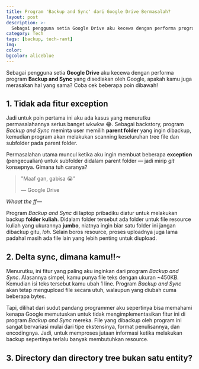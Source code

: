 ```yaml
---
title: Program 'Backup and Sync' dari Google Drive Bermasalah?
layout: post
description: >-
  Sebagai pengguna setia Google Drive aku kecewa dengan performa program Backup and Sync yang disediakan oleh Google, apakah kamu juga merasakan hal yang sama? Coba cek beberapa poin dibawah!
category: Tech
tags: [backup, tech-rant]
img:
color:
bgcolor: aliceblue
---
```

Sebagai pengguna setia **Google Drive** aku kecewa dengan performa program **Backup and Sync** yang disediakan oleh Google, apakah kamu juga merasakan hal yang sama? Coba cek beberapa poin dibawah!

## 1. Tidak ada fitur exception
Jadi untuk poin pertama ini aku ada kasus yang menurutku permasalahannya serius banget wkwkw :joy:. Sebagai backstory, program _Backup and Sync_ meminta user memilih **parent folder** yang ingin dibackup, kemudian program akan melakukan scanning keseluruhan tree file dan subfolder pada parent folder.

Permasalahan utama muncul ketika aku ingin membuat beberapa **exception** (pengecualian) untuk subfolder didalam parent folder — jadi mirip _git_ konsepnya. Gimana tuh caranya?
> "Maaf gan, gabisa :sob:"
>
> — Google Drive

_Whaat the ff—_

Program _Backup and Sync_ di laptop pribadiku diatur untuk melakukan backup **folder kuliah**. Didalam folder tersebut ada folder untuk file resource kuliah yang ukurannya **jumbo**, niatnya ingin biar satu folder ini jangan dibackup gitu, _loh_. Selain boros resource, proses uploadnya juga lama padahal masih ada file lain yang lebih penting untuk diupload.

## 2. Delta sync, dimana kamu!!~
Menurutku, ini fitur yang paling aku inginkan dari program _Backup and Sync_. Alasannya simpel, kamu punya file teks dengan ukuran ~450KB. Kemudian isi teks tersebut kamu ubah 1 line. Program _Backup and Sync_ akan tetap mengupload file secara utuh, walaupun yang diubah cuma beberapa bytes.

Tapi, dilihat dari sudut pandang programmer aku sepertinya bisa memahami kenapa Google memutuskan untuk tidak mengimplementasikan fitur ini di program _Backup and Sync_ mereka. File yang dibackup oleh program ini sangat bervariasi mulai dari tipe ekstensinya, format penulisannya, dan encodingnya. Jadi, untuk memproses jutaan informasi ketika melakukan backup sepertinya terlalu banyak membutuhkan resource.

## 3. Directory dan directory tree bukan satu entity?
